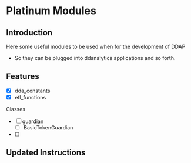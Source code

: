 # Platinum Modules

## Introduction

Here some useful modules to be used when for the development of DDAP

- So they can be plugged into ddanalytics applications and so forth.

## Features

- [x] dda_constants
- [x] etl_functions

Classes

- [ ] guardian
  - [ ] BasicTokenGuardian
- [ ] 



## Updated Instructions

